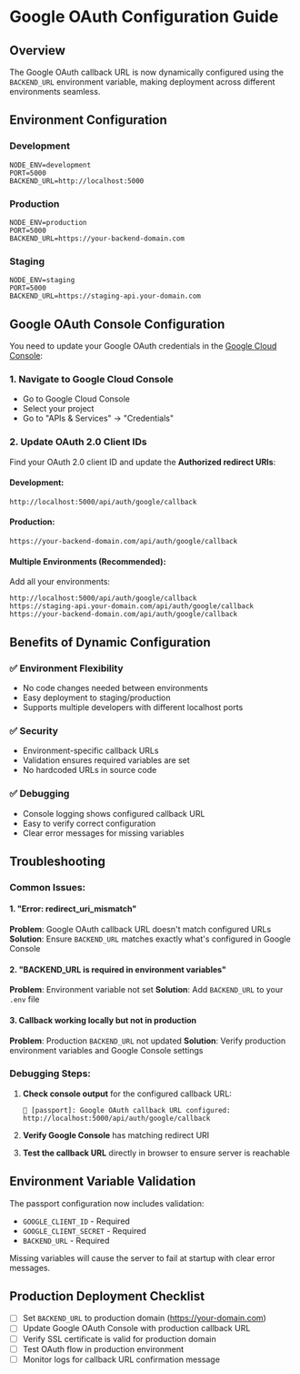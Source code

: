 # Google OAuth Configuration Guide

## Overview
The Google OAuth callback URL is now dynamically configured using the `BACKEND_URL` environment variable, making deployment across different environments seamless.

## Environment Configuration

### Development
```env
NODE_ENV=development
PORT=5000
BACKEND_URL=http://localhost:5000
```

### Production
```env
NODE_ENV=production
PORT=5000
BACKEND_URL=https://your-backend-domain.com
```

### Staging
```env
NODE_ENV=staging
PORT=5000
BACKEND_URL=https://staging-api.your-domain.com
```

## Google OAuth Console Configuration

You need to update your Google OAuth credentials in the [Google Cloud Console](https://console.cloud.google.com/):

### 1. Navigate to Google Cloud Console
- Go to Google Cloud Console
- Select your project
- Go to "APIs & Services" → "Credentials"

### 2. Update OAuth 2.0 Client IDs
Find your OAuth 2.0 client ID and update the **Authorized redirect URIs**:

#### Development:
```
http://localhost:5000/api/auth/google/callback
```

#### Production:
```
https://your-backend-domain.com/api/auth/google/callback
```

#### Multiple Environments (Recommended):
Add all your environments:
```
http://localhost:5000/api/auth/google/callback
https://staging-api.your-domain.com/api/auth/google/callback
https://your-backend-domain.com/api/auth/google/callback
```

## Benefits of Dynamic Configuration

### ✅ Environment Flexibility
- No code changes needed between environments
- Easy deployment to staging/production
- Supports multiple developers with different localhost ports

### ✅ Security
- Environment-specific callback URLs
- Validation ensures required variables are set
- No hardcoded URLs in source code

### ✅ Debugging
- Console logging shows configured callback URL
- Easy to verify correct configuration
- Clear error messages for missing variables

## Troubleshooting

### Common Issues:

#### 1. "Error: redirect_uri_mismatch"
**Problem**: Google OAuth callback URL doesn't match configured URLs
**Solution**: Ensure `BACKEND_URL` matches exactly what's configured in Google Console

#### 2. "BACKEND_URL is required in environment variables"
**Problem**: Environment variable not set
**Solution**: Add `BACKEND_URL` to your `.env` file

#### 3. Callback working locally but not in production
**Problem**: Production `BACKEND_URL` not updated
**Solution**: Verify production environment variables and Google Console settings

### Debugging Steps:

1. **Check console output** for the configured callback URL:
   ```
   🔧 [passport]: Google OAuth callback URL configured: http://localhost:5000/api/auth/google/callback
   ```

2. **Verify Google Console** has matching redirect URI

3. **Test the callback URL** directly in browser to ensure server is reachable

## Environment Variable Validation

The passport configuration now includes validation:
- `GOOGLE_CLIENT_ID` - Required
- `GOOGLE_CLIENT_SECRET` - Required  
- `BACKEND_URL` - Required

Missing variables will cause the server to fail at startup with clear error messages.

## Production Deployment Checklist

- [ ] Set `BACKEND_URL` to production domain (https://your-domain.com)
- [ ] Update Google OAuth Console with production callback URL
- [ ] Verify SSL certificate is valid for production domain
- [ ] Test OAuth flow in production environment
- [ ] Monitor logs for callback URL confirmation message
